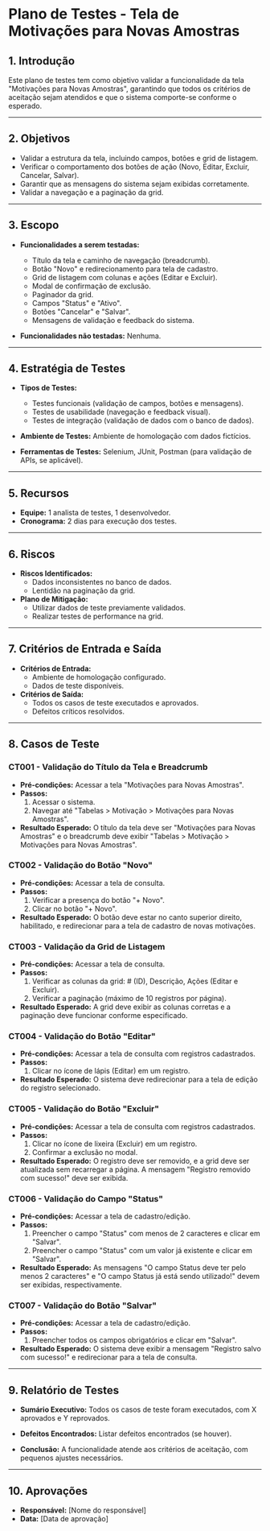 
# Plano de Testes - Tela de Motivações para Novas Amostras

## 1. Introdução
Este plano de testes tem como objetivo validar a funcionalidade da tela "Motivações para Novas Amostras", garantindo que todos os critérios de aceitação sejam atendidos e que o sistema comporte-se conforme o esperado.

---

## 2. Objetivos
- Validar a estrutura da tela, incluindo campos, botões e grid de listagem.
- Verificar o comportamento dos botões de ação (Novo, Editar, Excluir, Cancelar, Salvar).
- Garantir que as mensagens do sistema sejam exibidas corretamente.
- Validar a navegação e a paginação da grid.

---

## 3. Escopo
- **Funcionalidades a serem testadas:**
  - Título da tela e caminho de navegação (breadcrumb).
  - Botão "Novo" e redirecionamento para tela de cadastro.
  - Grid de listagem com colunas e ações (Editar e Excluir).
  - Modal de confirmação de exclusão.
  - Paginador da grid.
  - Campos "Status" e "Ativo".
  - Botões "Cancelar" e "Salvar".
  - Mensagens de validação e feedback do sistema.

- **Funcionalidades não testadas:** Nenhuma.

---

## 4. Estratégia de Testes
- **Tipos de Testes:**
  - Testes funcionais (validação de campos, botões e mensagens).
  - Testes de usabilidade (navegação e feedback visual).
  - Testes de integração (validação de dados com o banco de dados).
  
- **Ambiente de Testes:** Ambiente de homologação com dados fictícios.
- **Ferramentas de Testes:** Selenium, JUnit, Postman (para validação de APIs, se aplicável).

---

## 5. Recursos
- **Equipe:** 1 analista de testes, 1 desenvolvedor.
- **Cronograma:** 2 dias para execução dos testes.

---

## 6. Riscos
- **Riscos Identificados:**
  - Dados inconsistentes no banco de dados.
  - Lentidão na paginação da grid.
- **Plano de Mitigação:**
  - Utilizar dados de teste previamente validados.
  - Realizar testes de performance na grid.

---

## 7. Critérios de Entrada e Saída
- **Critérios de Entrada:**
  - Ambiente de homologação configurado.
  - Dados de teste disponíveis.
- **Critérios de Saída:**
  - Todos os casos de teste executados e aprovados.
  - Defeitos críticos resolvidos.

---

## 8. Casos de Teste

### CT001 - Validação do Título da Tela e Breadcrumb
- **Pré-condições:** Acessar a tela "Motivações para Novas Amostras".
- **Passos:**
  1. Acessar o sistema.
  2. Navegar até "Tabelas > Motivação > Motivações para Novas Amostras".
- **Resultado Esperado:** O título da tela deve ser "Motivações para Novas Amostras" e o breadcrumb deve exibir "Tabelas > Motivação > Motivações para Novas Amostras".

### CT002 - Validação do Botão "Novo"
- **Pré-condições:** Acessar a tela de consulta.
- **Passos:**
  1. Verificar a presença do botão "+ Novo".
  2. Clicar no botão "+ Novo".
- **Resultado Esperado:** O botão deve estar no canto superior direito, habilitado, e redirecionar para a tela de cadastro de novas motivações.

### CT003 - Validação da Grid de Listagem
- **Pré-condições:** Acessar a tela de consulta.
- **Passos:**
  1. Verificar as colunas da grid: # (ID), Descrição, Ações (Editar e Excluir).
  2. Verificar a paginação (máximo de 10 registros por página).
- **Resultado Esperado:** A grid deve exibir as colunas corretas e a paginação deve funcionar conforme especificado.

### CT004 - Validação do Botão "Editar"
- **Pré-condições:** Acessar a tela de consulta com registros cadastrados.
- **Passos:**
  1. Clicar no ícone de lápis (Editar) em um registro.
- **Resultado Esperado:** O sistema deve redirecionar para a tela de edição do registro selecionado.

### CT005 - Validação do Botão "Excluir"
- **Pré-condições:** Acessar a tela de consulta com registros cadastrados.
- **Passos:**
  1. Clicar no ícone de lixeira (Excluir) em um registro.
  2. Confirmar a exclusão no modal.
- **Resultado Esperado:** O registro deve ser removido, e a grid deve ser atualizada sem recarregar a página. A mensagem "Registro removido com sucesso!" deve ser exibida.

### CT006 - Validação do Campo "Status"
- **Pré-condições:** Acessar a tela de cadastro/edição.
- **Passos:**
  1. Preencher o campo "Status" com menos de 2 caracteres e clicar em "Salvar".
  2. Preencher o campo "Status" com um valor já existente e clicar em "Salvar".
- **Resultado Esperado:** As mensagens "O campo Status deve ter pelo menos 2 caracteres" e "O campo Status já está sendo utilizado!" devem ser exibidas, respectivamente.

### CT007 - Validação do Botão "Salvar"
- **Pré-condições:** Acessar a tela de cadastro/edição.
- **Passos:**
  1. Preencher todos os campos obrigatórios e clicar em "Salvar".
- **Resultado Esperado:** O sistema deve exibir a mensagem "Registro salvo com sucesso!" e redirecionar para a tela de consulta.

---

## 9. Relatório de Testes
- **Sumário Executivo:** Todos os casos de teste foram executados, com X aprovados e Y reprovados.
- **Defeitos Encontrados:** Listar defeitos encontrados (se houver).

- **Conclusão:** A funcionalidade atende aos critérios de aceitação, com pequenos ajustes necessários.

---

## 10. Aprovações
- **Responsável:** [Nome do responsável]
- **Data:** [Data de aprovação]
